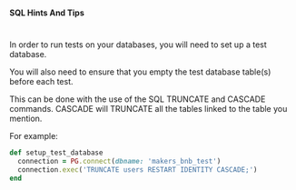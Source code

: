 #
**SQL Hints And Tips**
#
######
In order to run tests on your databases, you will need to set up a test
database.

You will also need to ensure that you empty the test database table(s) before
each test.

This can be done with the use of the SQL TRUNCATE and CASCADE commands. CASCADE
will TRUNCATE all the tables linked to the table you mention.

For example:

```ruby
def setup_test_database
  connection = PG.connect(dbname: 'makers_bnb_test')
  connection.exec('TRUNCATE users RESTART IDENTITY CASCADE;')
end
